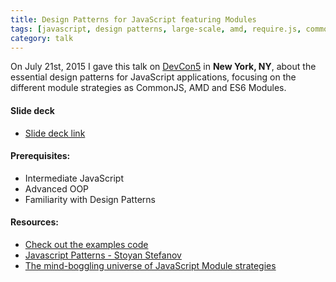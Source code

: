 ```yaml
---
title: Design Patterns for JavaScript featuring Modules
tags: [javascript, design patterns, large-scale, amd, require.js, commonjs, node.js, browserify, webpack, almond, umd, systemjs, es6]
category: talk
---
```


On July 21st, 2015 I gave this talk on [DevCon5](http://www.html5report.com/conference/newyork/) in **New York, NY**, about the essential design patterns for JavaScript applications, focusing on the different module strategies as CommonJS, AMD and ES6 Modules.

#### Slide deck
* [Slide deck link](//tiagorg.com/talk-design-patterns-for-javascript-featuring-modules)

#### Prerequisites:

* Intermediate JavaScript
* Advanced OOP
* Familiarity with Design Patterns

#### Resources:

* [Check out the examples code](https://github.com/tiagorg/design-patterns-examples)
* [Javascript Patterns - Stoyan Stefanov](http://shop.oreilly.com/product/9780596806767.do)
* [The mind-boggling universe of JavaScript Module strategies](https://www.airpair.com/javascript/posts/the-mind-boggling-universe-of-javascript-modules)
